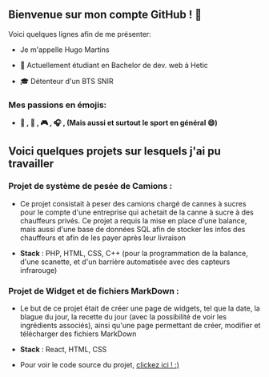 ## Bienvenue sur mon compte GitHub ! 👋

Voici quelques lignes afin de me présenter:

  - Je m'appelle Hugo Martins
  
  - :school: Actuellement étudiant en Bachelor de dev. web à Hetic
    
  - :mortar_board: Détenteur d'un BTS SNIR
  
  
### Mes passions en émojis:

  - **:bicyclist: , :car: , :video_game: , :headphones: , (Mais aussi et surtout le sport en général 😄)**


  
## Voici quelques projets sur lesquels j'ai pu travailler

### Projet de système de pesée de Camions :

  - Ce projet consistait à peser des camions chargé de cannes à sucres pour le compte d'une entreprise qui achetait de la canne à sucre à des chauffeurs privés. Ce projet a requis la mise en place d'une balance, mais aussi d'une base de données SQL afin de stocker les infos des chauffeurs et afin de les payer après leur livraison

  - **Stack** : PHP, HTML, CSS, C++ (pour la programmation de la balance, d'une scanette, et d'un barrière automatisée avec des capteurs infrarouge)


### Projet de Widget et de fichiers MarkDown :

- Le but de ce projet était de créer une page de widgets, tel que la date, la blague du jour, la recette du jour (avec la possibilité de voir les ingrédients associés), ainsi qu'une page permettant de créer, modifier et télécharger des fichiers MarkDown

- **Stack** : React, HTML, CSS

- Pour voir le code source du projet, [clickez ici ! :)]()
